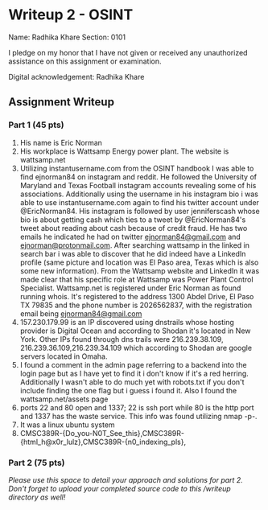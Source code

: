# Writeup 2 - OSINT

Name: Radhika Khare
Section: 0101

I pledge on my honor that I have not given or received any unauthorized assistance on this assignment or examination.

Digital acknowledgement: Radhika Khare

## Assignment Writeup

### Part 1 (45 pts)

1. His name is Eric Norman
2. His workplace is Wattsamp Energy power plant. The website is wattsamp.net
3. Utilizing instantusername.com from the OSINT handbook I was able to find ejnorman84 on instagram and reddit. He followed the University of Maryland and Texas Football instagram accounts revealing some of his associations. Additionally using the username in his instagram bio i was able to use instantusername.com again to find his twitter account under @EricNorman84. His instagram is followed by user jenniferscash whose bio is about getting cash which ties to a tweet by @EricNorman84's tweet about reading about cash because of credit fraud. He has two emails he indicated he had on twitter ejnorman84@gmail.com and ejnorman@protonmail.com. After searching wattsamp in the linked in search bar i was able to discover that he did indeed have a LinkedIn profile (same picture and location was El Paso area, Texas which is also some new information). From the Wattsamp website and LinkedIn it was made clear that his specific role at Wattsamp was Power Plant Control Specialist. Wattsamp.net is registered under Eric Norman as found running whois. It's registered to the address 1300 Abdel Drive, El Paso TX 79835 and the phone number is 2026562837, with the registration email being ejnorman84@gmail.com
4. 157.230.179.99 is an IP discovered using dnstrails whose hosting provider is Digital Ocean and according to Shodan it's located in New York. Other IPs found through dns trails were 216.239.38.109, 216.239.36.109,216.239.34.109 which according to Shodan are google servers located in Omaha.
5. I found a comment in the admin page referring to a backend into the login page but as I have yet to find it i don't know if it's a red herring. Additionally I wasn't able to do much yet with robots.txt if you don't include finding the one flag but i guess i found it. Also I found the wattsamp.net/assets page 
6. ports 22 and 80 open and 1337; 22 is ssh port while 80 is the http port and 1337 has the waste service. This info was found utilizing nmap -p-. 
7. It was a linux ubuntu system
8. CMSC389R-{Do_you-N0T_See_this},CMSC389R-{html_h@x0r_lulz},CMSC389R-{n0_indexing_pls},

### Part 2 (75 pts)

*Please use this space to detail your approach and solutions for part 2. Don't forget to upload your completed source code to this /writeup directory as well!*
